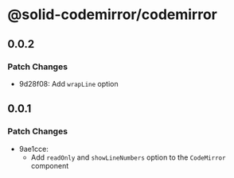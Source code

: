 # @solid-codemirror/codemirror

## 0.0.2

### Patch Changes

- 9d28f08: Add `wrapLine` option

## 0.0.1

### Patch Changes

- 9ae1cce:
  - Add `readOnly` and `showLineNumbers` option to the `CodeMirror` component
